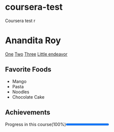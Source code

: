 # coursera-test
Coursera test r<!DOCTYPE html>
<html>
<head>
<meta charset="UTF-8">
<title>Anandita Roy</title>
</head>
<body>
   <h1>Anandita Roy</h1>
   <a href="https://www.wizardingworld.com/">One</a> <a href="https://darknetflix.io/">Two</a> <a href="https://www.imdb.com/title/tt1869454/">Three</a> <a href="nebula.deals">Little endeavor</a>
   <h2>Favorite Foods</h2>
   <ul>
   	 <li>Mango</li>
   	 <li>Pasta</li>
   	 <li>Noodles</li>
   	 <li>Chocolate Cake</li>
   </ul>
   <h2>Achievements</h2>
      Progress in this course(100%)<progress value="100" max="100"> 
      Progress in the specialization capstone(20%) <progress value="100" max="20">	
      Progress in life goals (25%) <progress value="100" max="25">
   <h2>More About Me</h2>
</body>
</html>
